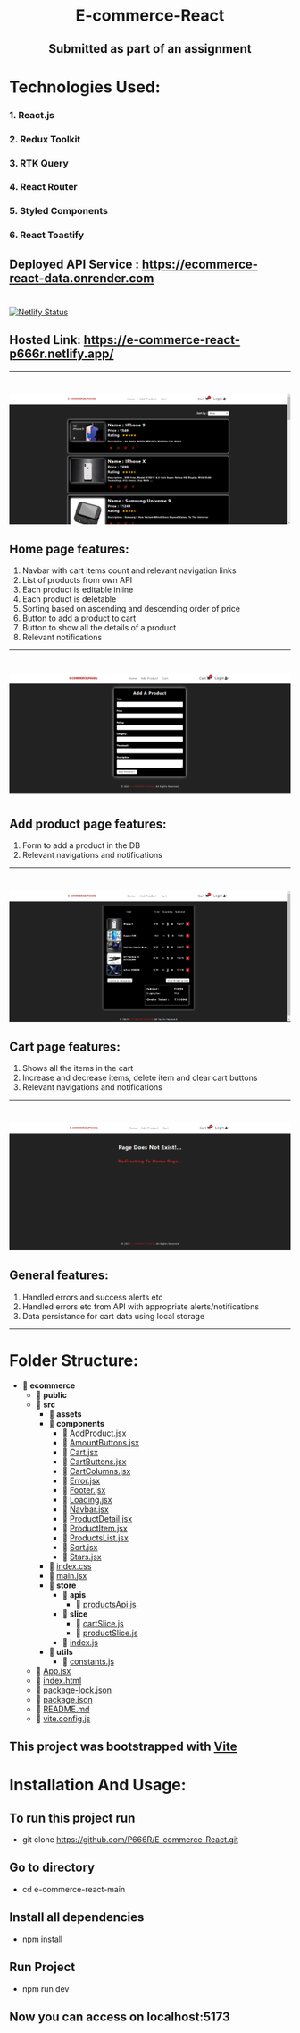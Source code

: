# <div align="center">E-commerce-React

## <div align="center" >Submitted as part of an assignment</div>

</div>

# Technologies Used:

### 1. React.js

### 2. Redux Toolkit

### 3. RTK Query

### 4. React Router

### 5. Styled Components

### 6. React Toastify

## Deployed API Service : https://ecommerce-react-data.onrender.com

# <div align="center">

[![Netlify Status](https://api.netlify.com/api/v1/badges/fa6cc23e-b705-4b2d-b4d0-32171e3c8b85/deploy-status)](https://app.netlify.com/sites/e-commerce-react-p666r/deploys)

## Hosted Link: https://e-commerce-react-p666r.netlify.app/

</div>
</div>

<hr/>

# <div align="center">

![app](https://github.com/P666R/E-commerce-React/blob/main/public/1.png)

</div>

## Home page features:

1. Navbar with cart items count and relevant navigation links
2. List of products from own API
3. Each product is editable inline
4. Each product is deletable
5. Sorting based on ascending and descending order of price
6. Button to add a product to cart
7. Button to show all the details of a product
8. Relevant notifications

<hr/>

# <div align="center">

![app1](https://github.com/P666R/E-commerce-React/blob/main/public/2.png)

</div>

## Add product page features:

1. Form to add a product in the DB
2. Relevant navigations and notifications

<hr/>

# <div align="center">

![app1](https://github.com/P666R/E-commerce-React/blob/main/public/3.png)

</div>

## Cart page features:

1. Shows all the items in the cart
2. Increase and decrease items, delete item and clear cart buttons
3. Relevant navigations and notifications

<hr/>

# <div align="center">

![app1](https://github.com/P666R/E-commerce-React/blob/main/public/4.png)

</div>

## General features:

1. Handled errors and success alerts etc
2. Handled errors etc from API with appropriate alerts/notifications
3. Data persistance for cart data using local storage

<hr/>

# Folder Structure:

- 📂 **ecommerce**
  - 📂 **public**
  - 📂 **src**
    - 📂 **assets**
    - 📂 **components**
      - 📄 [AddProduct.jsx](src/components/AddProduct.jsx)
      - 📄 [AmountButtons.jsx](src/components/AmountButtons.jsx)
      - 📄 [Cart.jsx](src/components/Cart.jsx)
      - 📄 [CartButtons.jsx](src/components/CartButtons.jsx)
      - 📄 [CartColumns.jsx](src/components/CartColumns.jsx)
      - 📄 [Error.jsx](src/components/Error.jsx)
      - 📄 [Footer.jsx](src/components/Footer.jsx)
      - 📄 [Loading.jsx](src/components/Loading.jsx)
      - 📄 [Navbar.jsx](src/components/Navbar.jsx)
      - 📄 [ProductDetail.jsx](src/components/ProductDetail.jsx)
      - 📄 [ProductItem.jsx](src/components/ProductItem.jsx)
      - 📄 [ProductsList.jsx](src/components/ProductsList.jsx)
      - 📄 [Sort.jsx](src/components/Sort.jsx)
      - 📄 [Stars.jsx](src/components/Stars.jsx)
    - 📄 [index.css](src/index.css)
    - 📄 [main.jsx](src/main.jsx)
    - 📂 **store**
      - 📂 **apis**
        - 📄 [productsApi.js](src/store/apis/productsApi.js)
      - 📂 **slice**
        - 📄 [cartSlice.js](src/store/slice/cartSlice.js)
        - 📄 [productSlice.js](src/store/slice/productSlice.js)
      - 📄 [index.js](src/store/index.js)
    - 📂 **utils**
      - 📄 [constants.js](src/utils/constants.js)
  - 📄 [App.jsx](src/App.jsx)
  - 📄 [index.html](index.html)
  - 📄 [package\-lock.json](package-lock.json)
  - 📄 [package.json](package.json)
  - 📄 [README.md](README.md)
  - 📄 [vite.config.js](vite.config.js)

## This project was bootstrapped with [Vite](https://vitejs.dev/)

# Installation And Usage:

## To run this project run

- git clone https://github.com/P666R/E-commerce-React.git

## Go to directory

- cd e-commerce-react-main

## Install all dependencies

- npm install

## Run Project

- npm run dev

## Now you can access on localhost:5173

